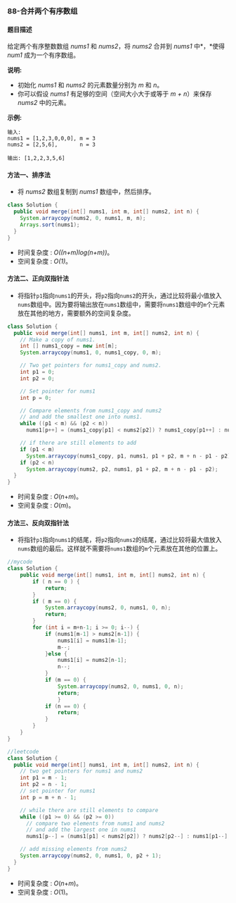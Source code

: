 ### 88-合并两个有序数组

#### 题目描述

给定两个有序整数数组 *nums1* 和 *nums2*，将 *nums2* 合并到 *nums1* 中*，*使得 *num1* 成为一个有序数组。

**说明:**

- 初始化 *nums1* 和 *nums2* 的元素数量分别为 *m* 和 *n*。
- 你可以假设 *nums1* 有足够的空间（空间大小大于或等于 *m + n*）来保存 *nums2* 中的元素。

**示例:**

```
输入:
nums1 = [1,2,3,0,0,0], m = 3
nums2 = [2,5,6],       n = 3

输出: [1,2,2,3,5,6]
```

#### 方法一、排序法

* 将 *nums2* 数组复制到 *nums1* 数组中，然后排序。

```java
class Solution {
  public void merge(int[] nums1, int m, int[] nums2, int n) {
    System.arraycopy(nums2, 0, nums1, m, n);
    Arrays.sort(nums1);
  }
}
```

- 时间复杂度 : *O((n+m)log(n+m))*。
- 空间复杂度 : *O(1)*。

#### 方法二、正向双指针法

* 将指针`p1`指向`nums1`的开头，将`p2`指向`nums2`的开头，通过比较将最小值放入`nums`数组中。因为要将输出放在`nums1`数组中，需要将`nums1`数组中的`m`个元素放在其他的地方，需要额外的空间复杂度。

```java
class Solution {
  public void merge(int[] nums1, int m, int[] nums2, int n) {
    // Make a copy of nums1.
    int [] nums1_copy = new int[m];
    System.arraycopy(nums1, 0, nums1_copy, 0, m);

    // Two get pointers for nums1_copy and nums2.
    int p1 = 0;
    int p2 = 0;

    // Set pointer for nums1
    int p = 0;

    // Compare elements from nums1_copy and nums2
    // and add the smallest one into nums1.
    while ((p1 < m) && (p2 < n))
      nums1[p++] = (nums1_copy[p1] < nums2[p2]) ? nums1_copy[p1++] : nums2[p2++];

    // if there are still elements to add
    if (p1 < m)
      System.arraycopy(nums1_copy, p1, nums1, p1 + p2, m + n - p1 - p2);
    if (p2 < n)
      System.arraycopy(nums2, p2, nums1, p1 + p2, m + n - p1 - p2);
  }
}
```

- 时间复杂度 : *O*(*n*+*m*)。
- 空间复杂度 : *O*(*m*)。



#### 方法三、反向双指针法

* 将指针`p1`指向`nums1`的结尾，将`p2`指向`nums2`的结尾，通过比较将最大值放入`nums`数组的最后。这样就不需要将`nums1`数组的`m`个元素放在其他的位置上。

```java
//mycode
class Solution {
    public void merge(int[] nums1, int m, int[] nums2, int n) {
        if ( n == 0 ) {
            return;
        }
        if ( m == 0) {
            System.arraycopy(nums2, 0, nums1, 0, n);
            return;
        }
        for (int i = m+n-1; i >= 0; i--) {
            if (nums1[m-1] > nums2[n-1]) {
                nums1[i] = nums1[m-1];
                m--;
            }else {
                nums1[i] = nums2[n-1];
                n--;
            }
            if (m == 0) {
                System.arraycopy(nums2, 0, nums1, 0, n);       
                return;
                }
            if (n == 0) {
                return;
            }
        }
    }
}
```

```java
//leetcode
class Solution {
  public void merge(int[] nums1, int m, int[] nums2, int n) {
    // two get pointers for nums1 and nums2
    int p1 = m - 1;
    int p2 = n - 1;
    // set pointer for nums1
    int p = m + n - 1;

    // while there are still elements to compare
    while ((p1 >= 0) && (p2 >= 0))
      // compare two elements from nums1 and nums2 
      // and add the largest one in nums1 
      nums1[p--] = (nums1[p1] < nums2[p2]) ? nums2[p2--] : nums1[p1--];

    // add missing elements from nums2
    System.arraycopy(nums2, 0, nums1, 0, p2 + 1);
  }
}
```

- 时间复杂度 : *O*(*n*+*m*)。
- 空间复杂度 : *O*(1)。

